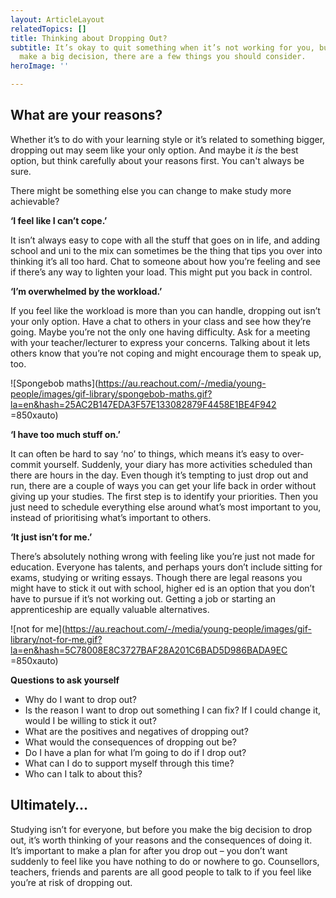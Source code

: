 ```yaml
---
layout: ArticleLayout
relatedTopics: []
title: Thinking about Dropping Out?
subtitle: It’s okay to quit something when it’s not working for you, but before you
  make a big decision, there are a few things you should consider.
heroImage: ''

---
```

## What are your reasons?

Whether it’s to do with your learning style or it’s related to something bigger, dropping out may seem like your only option. And maybe it _is_ the best option, but think carefully about your reasons first. You can't always be sure.

There might be something else you can change to make study more achievable?

**‘I feel like I can’t cope.’**

It isn’t always easy to cope with all the stuff that goes on in life, and adding school and uni to the mix can sometimes be the thing that tips you over into thinking it’s all too hard. Chat to someone about how you’re feeling and see if there’s any way to lighten your load. This might put you back in control.

**‘I’m overwhelmed by the workload.’**

If you feel like the workload is more than you can handle, dropping out isn’t your only option. Have a chat to others in your class and see how they’re going. Maybe you’re not the only one having difficulty. Ask for a meeting with your teacher/lecturer to express your concerns. Talking about it lets others know that you’re not coping and might encourage them to speak up, too.

![Spongebob maths](https://au.reachout.com/-/media/young-people/images/gif-library/spongebob-maths.gif?la=en&hash=25AC2B147EDA3F57E133082879F4458E1BE4F942 =850xauto)

**‘I have too much stuff on.’**

It can often be hard to say ‘no’ to things, which means it’s easy to over-commit yourself. Suddenly, your diary has more activities scheduled than there are hours in the day. Even though it’s tempting to just drop out and run, there are a couple of ways you can get your life back in order without giving up your studies. The first step is to identify your priorities. Then you just need to schedule everything else around what’s most important to you, instead of prioritising what’s important to others.

**‘It just isn’t for me.’**

There’s absolutely nothing wrong with feeling like you’re just not made for education. Everyone has talents, and perhaps yours don’t include sitting for exams, studying or writing essays. Though there are legal reasons you might have to stick it out with school, higher ed is an option that you don’t have to pursue if it’s not working out. Getting a job or starting an apprenticeship are equally valuable alternatives.

![not for me](https://au.reachout.com/-/media/young-people/images/gif-library/not-for-me.gif?la=en&hash=5C78008E8C3727BAF28A201C6BAD5D986BADA9EC =850xauto)

**Questions to ask yourself**

* Why do I want to drop out?
* Is the reason I want to drop out something I can fix? If I could change it, would I be willing to stick it out?
* What are the positives and negatives of dropping out?
* What would the consequences of dropping out be?
* Do I have a plan for what I’m going to do if I drop out?
* What can I do to support myself through this time?
* Who can I talk to about this?

## Ultimately…

Studying isn’t for everyone, but before you make the big decision to drop out, it’s worth thinking of your reasons and the consequences of doing it. It’s important to make a plan for after you drop out – you don’t want suddenly to feel like you have nothing to do or nowhere to go. Counsellors, teachers, friends and parents are all good people to talk to if you feel like you’re at risk of dropping out.